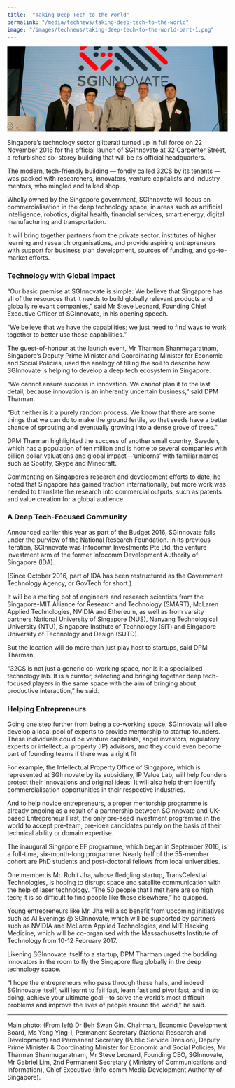 ```yaml
---
title:  "Taking Deep Tech to the World"
permalink: "/media/technews/taking-deep-tech-to-the-world"
image: "/images/technews/taking-deep-tech-to-the-world-part-1.png"
---
```


![taking deep tech to the world](/images/technews/taking-deep-tech-to-the-world-part-1.png)

Singapore’s technology sector glitterati turned up in full force on 22 November 2016 for the official launch of SGInnovate at 32 Carpenter Street, a refurbished six-storey building that will be its official headquarters.

The modern, tech-friendly building —  fondly called 32CS by its tenants — was packed with researchers, innovators, venture capitalists and industry mentors, who mingled and talked shop.

Wholly owned by the Singapore government, SGInnovate will focus on commercialisation in the deep technology space, in areas such as artificial intelligence, robotics, digital health, financial services, smart energy, digital manufacturing and transportation.

It will bring together partners from the private sector, institutes of higher learning and research organisations, and provide aspiring entrepreneurs with support for business plan development, sources of funding, and go-to-market efforts.

### **Technology with Global Impact**

“Our basic premise at SGInnovate is simple: We believe that Singapore has all of the resources that it needs to build globally relevant products and globally relevant companies,” said Mr Steve Leonard, Founding Chief Executive Officer of SGInnovate, in his opening speech.

“We believe that we have the capabilities; we just need to find ways to work together to better use those capabilities.”  

The guest-of-honour at the launch event, Mr Tharman Shanmugaratnam, Singapore’s Deputy Prime Minister and Coordinating Minister for Economic and Social Policies, used the analogy of tilling the soil to describe how SGInnovate is helping to develop a deep tech ecosystem in Singapore.

“We cannot ensure success in innovation. We cannot plan it to the last detail, because innovation is an inherently uncertain business,” said DPM Tharman.

“But neither is it a purely random process. We know that there are some things that we can do to make the ground fertile, so that seeds have a better chance of sprouting and eventually growing into a dense grove of trees.”

DPM Tharman highlighted the success of another small country, Sweden, which has a population of ten million and is home to several companies with billion dollar valuations and global impact—‘unicorns’ with familiar names such as Spotify, Skype and Minecraft.

Commenting on Singapore’s research and development efforts to date, he noted that Singapore has gained traction internationally, but more work was needed to translate the research into commercial outputs, such as patents and value creation for a global audience.

### **A Deep Tech-Focused Community**
Announced earlier this year as part of the Budget 2016, SGInnovate falls under the purview of the National Research Foundation. In its previous iteration, SGInnovate was Infocomm Investments Pte Ltd, the venture investment arm of the former Infocomm Development Authority of Singapore (IDA).

(Since October 2016, part of IDA has been restructured as the Government Technology Agency, or GovTech for short.)

It will be a melting pot of engineers and research scientists from the Singapore-MIT Alliance for Research and Technology (SMART), McLaren Applied Technologies, NVIDIA and Ethereum, as well as from varsity partners National University of Singapore (NUS), Nanyang Technological University (NTU), Singapore Institute of Technology (SIT) and Singapore University of Technology and Design (SUTD).

But the location will do more than just play host to startups, said DPM Tharman.

“32CS is not just a generic co-working space, nor is it a specialised technology lab. It is a curator, selecting and bringing together deep tech-focused players in the same space with the aim of bringing about productive interaction,” he said.

### **Helping Entrepreneurs**
Going one step further from being a co-working space, SGInnovate will also develop a local pool of experts to provide mentorship to startup founders. These individuals could be venture capitalists, angel investors, regulatory experts or intellectual property (IP) advisors, and they could even become part of founding teams if there was a right fit

For example, the Intellectual Property Office of Singapore, which is represented at SGInnovate by its subsidiary, IP Value Lab, will help founders protect their innovations and original ideas. It will also help them identify commercialisation opportunities in their respective industries.

And to help novice entrepreneurs, a proper mentorship programme is already ongoing as a result of a partnership between SGInnovate and UK-based Entrepreneur First, the only pre-seed investment programme in the world to accept pre-team, pre-idea candidates purely on the basis of their technical ability or domain expertise.

The inaugural Singapore EF programme, which began in September 2016, is a full-time, six-month-long programme. Nearly half of the 55-member cohort are PhD students and post-doctoral fellows from local universities.

One member is Mr. Rohit Jha, whose fledgling startup, TransCelestial Technologies, is hoping to disrupt space and satellite communication with the help of laser technology. “The 50 people that I met here are so high tech; it is so difficult to find people like these elsewhere,” he quipped.

Young entrepreneurs like Mr. Jha will also benefit from upcoming initiatives such as AI Evenings @ SGInnovate, which will be supported by partners such as NVIDIA and McLaren Applied Technologies, and MIT Hacking Medicine, which will be co-organised with the Massachusetts Institute of Technology from 10-12 February 2017.

Likening SGInnovate itself to a startup, DPM Tharman urged the budding innovators in the room to fly the Singapore flag globally in the deep technology space.

“I hope the entrepreneurs who pass through these halls, and indeed SGInnovate itself, will learnt to fail fast, learn fast and pivot fast, and in so doing, achieve your ultimate goal—to solve the world’s most difficult problems and improve the lives of people around the world,” he said.

---

Main photo: (From left) Dr Beh Swan Gin, Chairman, Economic Development Board, Ms Yong Ying-I, Permanent Secretary (National Research and Development) and Permanent Secretary (Public Service Division),  Deputy Prime Minister & Coordinating Minister for Economic and Social Policies, Mr Tharman Shanmugaratnam, Mr Steve Leonard, Founding CEO, SGInnovate, Mr Gabriel Lim,  2nd Permanent Secretary ( Ministry of Communications and Information), Chief Executive (Info-comm Media Development Authority of Singapore).
